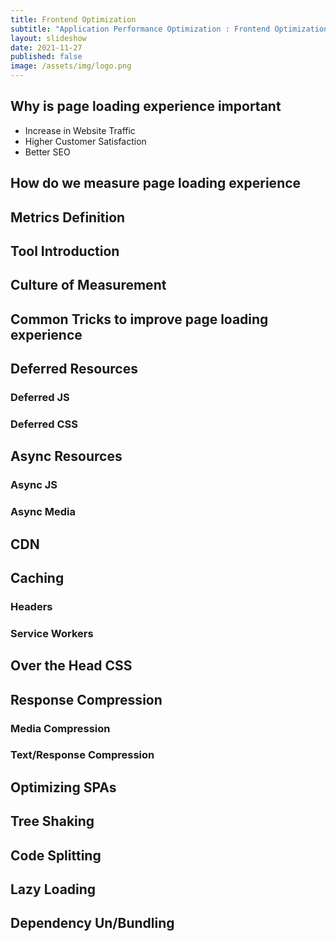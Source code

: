 ```yaml
---
title: Frontend Optimization
subtitle: "Application Performance Optimization : Frontend Optimization"
layout: slideshow
date: 2021-11-27
published: false
image: /assets/img/logo.png
---
```


<section>
    <h1>Why is page loading experience important</h1>
</section>
<section>
    <ul>
        <li>Increase in Website Traffic</li>
        <li>Higher Customer Satisfaction</li>
        <li>Better SEO</li>
    </ul>
</section>
<section>
    <h1>How do we measure page loading experience</h1>
</section>
<section>
    <h2>Metrics Definition</h2>
</section>
<section>
    <h2>Tool Introduction</h2>
</section>
<section>
    <h2>Culture of Measurement</h2>
</section>
<section>
    <h1>Common Tricks to improve page loading experience</h1>
</section>
<section>
    <h2>Deferred Resources</h2>
</section>
<section>
    <h3>Deferred JS</h3>
</section>
<section>
    <h3>Deferred CSS</h3>
</section>
<section>
    <h2>Async Resources</h2>
</section>
<section>
    <h3>Async JS</h3>
</section>
<section>
    <h3>Async Media</h3>
</section>
<section>
    <h2>CDN</h2>
</section>
<section>
    <h2>Caching</h2>
</section>
<section>
    <h3>Headers</h3>
</section>
<section>
    <h3>Service Workers</h3>
</section>
<section>
    <h2>Over the Head CSS</h2>
</section>
<section>
    <h2>Response Compression</h2>
</section>
<section>
    <h3>Media Compression</h3>
</section>
<section>
    <h3>Text/Response Compression</h3>
</section>

<section>
    <h1>Optimizing SPAs</h1>
</section>
<section>
    <h2>Tree Shaking</h2>
</section>
<section>
    <h2>Code Splitting</h2>
</section>
<section>
    <h2>Lazy Loading</h2>
</section>
<section>
    <h2>Dependency Un/Bundling</h2>
</section>
